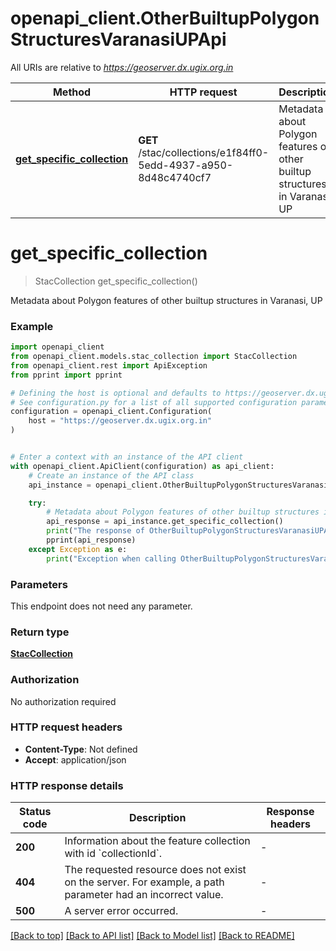 # openapi_client.OtherBuiltupPolygonStructuresVaranasiUPApi

All URIs are relative to *https://geoserver.dx.ugix.org.in*

Method | HTTP request | Description
------------- | ------------- | -------------
[**get_specific_collection**](OtherBuiltupPolygonStructuresVaranasiUPApi.md#get_specific_collection) | **GET** /stac/collections/e1f84ff0-5edd-4937-a950-8d48c4740cf7 | Metadata about Polygon features of other builtup structures in Varanasi, UP


# **get_specific_collection**
> StacCollection get_specific_collection()

Metadata about Polygon features of other builtup structures in Varanasi, UP

### Example


```python
import openapi_client
from openapi_client.models.stac_collection import StacCollection
from openapi_client.rest import ApiException
from pprint import pprint

# Defining the host is optional and defaults to https://geoserver.dx.ugix.org.in
# See configuration.py for a list of all supported configuration parameters.
configuration = openapi_client.Configuration(
    host = "https://geoserver.dx.ugix.org.in"
)


# Enter a context with an instance of the API client
with openapi_client.ApiClient(configuration) as api_client:
    # Create an instance of the API class
    api_instance = openapi_client.OtherBuiltupPolygonStructuresVaranasiUPApi(api_client)

    try:
        # Metadata about Polygon features of other builtup structures in Varanasi, UP
        api_response = api_instance.get_specific_collection()
        print("The response of OtherBuiltupPolygonStructuresVaranasiUPApi->get_specific_collection:\n")
        pprint(api_response)
    except Exception as e:
        print("Exception when calling OtherBuiltupPolygonStructuresVaranasiUPApi->get_specific_collection: %s\n" % e)
```



### Parameters

This endpoint does not need any parameter.

### Return type

[**StacCollection**](StacCollection.md)

### Authorization

No authorization required

### HTTP request headers

 - **Content-Type**: Not defined
 - **Accept**: application/json

### HTTP response details

| Status code | Description | Response headers |
|-------------|-------------|------------------|
**200** | Information about the feature collection with id &#x60;collectionId&#x60;. |  -  |
**404** | The requested resource does not exist on the server. For example, a path parameter had an incorrect value. |  -  |
**500** | A server error occurred. |  -  |

[[Back to top]](#) [[Back to API list]](../README.md#documentation-for-api-endpoints) [[Back to Model list]](../README.md#documentation-for-models) [[Back to README]](../README.md)

